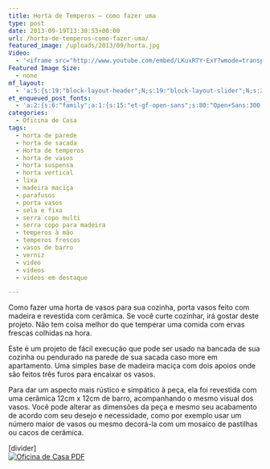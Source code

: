 ```yaml
---
title: Horta de Temperos – como fazer uma
type: post
date: 2013-09-19T13:30:53+00:00
url: /horta-de-temperos-como-fazer-uma/
featured_image: /uploads/2013/09/horta.jpg
Video:
  - '<iframe src="http://www.youtube.com/embed/LKuxR7Y-ExY?wmode=transparent" frameborder="0" width="620" height="380"></iframe>'
Featured Image Size:
  - none
mf_layout:
  - 'a:5:{s:19:"block-layout-header";N;s:19:"block-layout-slider";N;s:22:"block-layout-structure";s:10:"full-width";s:25:"block-layout-left_sidebar";s:12:"blog-sidebar";s:26:"block-layout-right_sidebar";s:12:"blog-sidebar";}'
et_enqueued_post_fonts:
  - 'a:2:{s:6:"family";a:1:{s:15:"et-gf-open-sans";s:80:"Open+Sans:300,300italic,regular,italic,600,600italic,700,700italic,800,800italic";}s:6:"subset";a:2:{i:0;s:5:"latin";i:1;s:9:"latin-ext";}}'
categories:
  - Oficina de Casa
tags:
  - horta de parede
  - horta de sacada
  - Horta de temperos
  - horta de vasos
  - horta suspensa
  - horta vertical
  - lixa
  - madeira maciça
  - parafusos
  - porta vasos
  - sela e fixa
  - serra copo multi
  - serra copo para madeira
  - temperos à mão
  - temperos frescos
  - vasos de barro
  - verniz
  - video
  - videos
  - videos em destaque

---
```

Como fazer uma horta de vasos para sua cozinha, porta vasos feito com madeira e revestida com cerâmica. Se você curte cozinhar, irá gostar deste projeto. Não tem coisa melhor do que temperar uma comida com ervas frescas colhidas na hora.

Este é um projeto de fácil execução que pode ser usado na bancada de sua cozinha ou pendurado na parede de sua sacada caso more em apartamento. Uma simples base de madeira maciça com dois apoios onde são feitos três furos para encaixar os vasos.

Para dar um aspecto mais rústico e simpático à peça, ela foi revestida com uma cerâmica 12cm x 12cm de barro, acompanhando o mesmo visual dos vasos. Você pode alterar as dimensões da peça e mesmo seu acabamento de acordo com seu desejo e necessidade, como por exemplo usar um número maior de vasos ou mesmo decorá-la com um mosaico de pastilhas ou cacos de cerâmica.

[divider]  
[![Oficina de Casa PDF][1]][2]

 [1]: /uploads/pdf/download-pdf.png
 [2]: /uploads/pdf/horta.pdf "Faça o download do PDF"